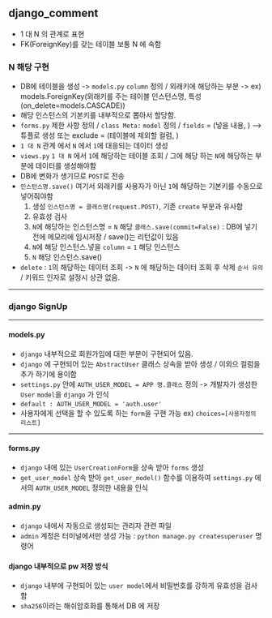 ## django_comment
- 1 대 N 의 관계로 표현
- FK(ForeignKey)를 갖는 테이블 보통 N 에 속함

### N 해당 구현
- DB에 테이블을 생성 -> `models.py` `column` 정의 / 외래키에 해당하는 부분 ->
  ex) models.ForeignKey(외래키를 주는 테이블 인스턴스명, 특성(on_delete=models.CASCADE)) 
- 해당 인스턴스의 기본키를 내부적으로 뽑아서 할당함.
- `forms.py` 제한 사항 정의 / `class Meta:` `model` 정의 / `fields` = (넣을 내용, ) --> 튜플로 생성 또는 exclude = (테이블에 제외할 컬럼, )
- `1 대 N` 관계 에서 `N` 에서 `1`에 대응되는 데이터 생성
- `views.py` `1 대 N` 에서 `1`에 해당하는 테이블 조회 / 그에 해당 하는 `N`에 해당하는 부분에 데이터를 생성해야함
- DB에 변화가 생기므로 `POST`로 전송
- `인스턴스명.save()` 여기서 외래키를 사용자가 아닌 `1`에 해당하는 기본키를 수동으로 넣어줘야함
  1. 생성 `인스턴스명 = 클래스명(request.POST)`, 기존 `create` 부분과 유사함
  2. 유효성 검사
  3. `N`에 해당하는 인스턴스명 = `N` 해당 `클래스.save(commit=False)` : DB에 넣기 전에 메모리에 임시저장 / save()는 리턴값이 있음
  4. `N`에 해당 인스턴스.넣을 `column` = `1` 해당 인스턴스
  5. `N` 해당 인스턴스.save()
- `delete` : `1`의 해당하는 데이터 조회 -> `N` 에 해당하는 데이터 조회 후 삭제 `순서 유의` / 키워드 인자로 설정시 상관 없음.
---
### django SignUp
---
#### models.py
- `django` 내부적으로 회원가입에 대한 부분이 구현되어 있음.
- `django` 에 구현되어 있는 `AbstractUser` 클래스 상속을 받아 생성 / 이외으 컬럼을 추가 하기에 용이함
- `settings.py` 안에 `AUTH_USER_MODEL = APP 명.클래스` 정의 -> 개발자가 생성한 `User` `model`을 `django` 가 인식
- `default : AUTH_USER_MODEL = 'auth.user'`
- 사용자에게 선택을 할 수 있도록 하는 `form`을 구현 가능 ex) `choices=[사용자정의 리스트]`
---
#### forms.py
- `django` 내에 있는 `UserCreationForm`을 상속 받아 `forms` 생성
- `get_user_model` 상속 받아 `get_user_model()` 함수를 이용하여 `settings.py` 에서의 `AUTH_USER_MODEL` 정의한 내용을 인식 

#### admin.py
- `django` 내에서 자동으로 생성되는 관리자 관련 파일
- `admin` 계정은 터미널에서만 생성 가능 : `python manage.py createsuperuser` 명령어

#### django 내부적으로 pw 저장 방식
- `django` 내부에 구현되어 있는 `user model`에서 비밀번호를 강하게 유효성을 검사함
- `sha256`이라는 해쉬암호화를 통해서 DB 에 저장